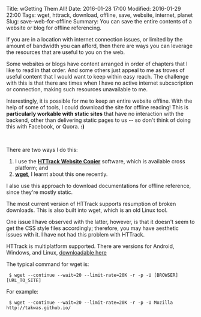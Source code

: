 Title: wGetting Them All!
Date: 2016-01-28 17:00
Modified: 2016-01-29 22:00
Tags: wget, httrack, download, offline, save, website, internet, planet
Slug: save-web-for-offline
Summary: You can save the entire contents of a website or blog for offline referencing.




If you are in a location with internet connection issues, or limited by the amount of bandwidth you can afford, then there are ways you can leverage the resources that are useful to you on the web.

Some websites or blogs have content arranged in order of chapters that I like to read in that order. And some others just appeal to me as troves of useful content that I would want to keep within easy reach. The challenge with this is that there are times when I have no active internet subcscription or connection, making such resources unavailable to me.

Interestingly, it is possible for me to keep an entire website offline. With the help of some of tools, I could download the site for offline reading! This is **particularly workable with static sites** that have no interaction with the backend, other than delivering static pages to us -- so don't think of doing this with Facebook, or Quora. **:)**

<br/>

There are two ways I do this:

1. I use the __[HTTrack Website Copier](http://www.httrack.com/)__ software, which is available cross platform; and 
2. __[wget](http://linux.die.net/man/1/wget)__, I learnt about this one recently.

I also use this approach to download documentations for offline reference, since they're mostly static.

The most current version of HTTrack supports resumption of broken downloads. This is also built into wget, which is an old Linux tool.

One issue I have observed with the latter, however, is that it doesn't seem to get the CSS style files accordingly; therefore, you may have aesthetic issues with it. I have not had this problem with HTTrack.

HTTrack is multiplatform supported. There are versions for Android, Windows, and Linux, [downloadable here](http://www.httrack.com/page/2/)

The typical command for wget is:

` $ wget --continue --wait=20 --limit-rate=20K -r -p -U [BROWSER] [URL_TO_SITE]`

For example:

` $ wget --continue --wait=20 --limit-rate=20K -r -p -U Mozilla http://takwas.github.io/`
